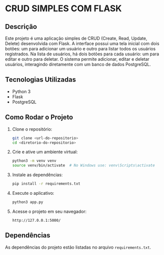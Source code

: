 # CRUD SIMPLES COM FLASK

## Descrição
Este projeto é uma aplicação simples de CRUD (Create, Read, Update, Delete) desenvolvida com Flask. A interface possui uma tela inicial com dois botões: um para adicionar um usuário e outro para listar todos os usuários registrados. Na lista de usuários, há dois botões para cada usuário: um para editar e outro para deletar. O sistema permite adicionar, editar e deletar usuários, interagindo diretamente com um banco de dados PostgreSQL.

## Tecnologias Utilizadas
- Python 3
- Flask
- PostgreSQL

## Como Rodar o Projeto

1. Clone o repositório:
    ```bash
    git clone <url-do-repositorio>
    cd <diretorio-do-repositorio>
    ```

2. Crie e ative um ambiente virtual:
    ```bash
    python3 -m venv venv
    source venv/bin/activate  # No Windows use: venv\Scripts\activate
    ```

3. Instale as dependências:
    ```bash
    pip install -r requirements.txt
    ```

4. Execute o aplicativo:
    ```bash
    python3 app.py
    ```

5. Acesse o projeto em seu navegador:
    ```
    http://127.0.0.1:5000/
    ```

## Dependências
As dependências do projeto estão listadas no arquivo `requirements.txt`.
